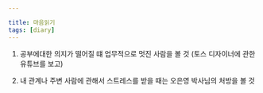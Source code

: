 ```yaml
---

title: 마음읽기
tags: [diary]
---
```


1. 공부에대한 의지가 떨어질 떄 업무적으로 멋진 사람을 볼 것 (토스 디자이너에 관한 유튜브를 보고)

2. 내 관계나 주변 사람에 관해서 스트레스를 받을 때는 오은영 박사님의 처방을 볼 것